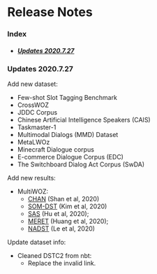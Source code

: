 # Release Notes

### Index
- ##### [Updates 2020.7.27](#20200727)



### <a name="20200727"></a> Updates 2020.7.27 
Add new dataset:
- Few-shot Slot Tagging Benchmark
- CrossWOZ
- JDDC Corpus
- Chinese Artificial Intelligence Speakers (CAIS)
- Taskmaster-1
- Multimodal Dialogs (MMD) Dataset
- MetaLWOz
- Minecraft Dialogue corpus
- E-commerce Dialogue Corpus (EDC)
- The Switchboard Dialog Act Corpus (SwDA) 



Add new results:
- MultiWOZ: 
    - [CHAN](https://arxiv.org/pdf/2006.01554.pdf) (Shan et al, 2020) 
    - [SOM-DST](https://arxiv.org/pdf/1911.03906.pdf) (Kim et al, 2020)
    - [SAS](https://www.aclweb.org/anthology/2020.acl-main.567.pdf) (Hu et al, 2020);
    - [MERET](https://www.aclweb.org/anthology/2020.acl-main.636.pdf) (Huang et al, 2020);
    - [NADST](https://openreview.net/pdf?id=H1e_cC4twS) (Le et al, 2020) 
    
    
Update dataset info:
- Cleaned DSTC2 from nbt:
    - Replace the invalid link.